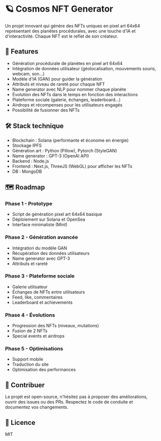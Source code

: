 # 🪐 Cosmos NFT Generator

Un projet innovant qui génère des NFTs uniques en pixel art 64x64 représentant des planètes procédurales, avec une touche d'IA et d'interactivité. Chaque NFT est le reflet de son créateur.

## 🌟 Features

* Génération procédurale de planètes en pixel art 64x64
* Intégration de données utilisateur (géolocalisation, mouvements souris, webcam, son...)
* Modèle d'IA (GAN) pour guider la génération
* Attributs et niveau de rareté pour chaque NFT
* Name generator avec NLP pour nommer chaque planète
* Évolution des NFTs dans le temps en fonction des interactions
* Plateforme sociale (galerie, échanges, leaderboard...)
* Airdrops et récompenses pour les utilisateurs engagés
* Possibilité de fusionner des NFTs

## 🛠️ Stack technique

* Blockchain : Solana (performante et économe en énergie)
* Stockage IPFS
* Génération art : Python (Pillow), Pytorch (StyleGAN)
* Name generator : GPT-3 (OpenAI API)
* Backend : Node.js
* Frontend : Next.js, ThreeJS (WebGL) pour afficher les NFTs
* DB : MongoDB

## 🗺️ Roadmap

### Phase 1 - Prototype
* Script de génération pixel art 64x64 basique
* Déploiement sur Solana et OpenSea
* Interface minimaliste (Mint)

### Phase 2 - Génération avancée
* Intégration du modèle GAN
* Récupération des données utilisateurs
* Name generator avec GPT-3
* Attributs et rareté

### Phase 3 - Plateforme sociale
* Galerie utilisateur
* Échanges de NFTs entre utilisateurs
* Feed, like, commentaires
* Leaderboard et achievements

### Phase 4 - Évolutions
* Progression des NFTs (niveaux, mutations)
* Fusion de 2 NFTs
* Special events et airdrops

### Phase 5 - Optimisations
* Support mobile
* Traduction du site
* Optimisation des performances

## 👥 Contribuer

Le projet est open-source, n'hésitez pas à proposer des améliorations, ouvrir des issues ou des PRs. Respectez le code de conduite et documentez vos changements.

## 📜 Licence

MIT